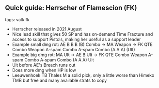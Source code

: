 ## Quick guide: Herrscher of Flamescion (FK)
tags: valk fk

- Herrscher released in 2021 August
- Nice lead skill that gives 50 SP and has on-demand Time Fracture and access to support Pistols, making her useful as a support leader
- Example small dmg rot: AE B B B (B) Combo -> MA Weapon -> FK QTE Combo Weapon A-spam Combo A-spam Combo (A A A) (Ult)
- Example big dmg rot: MA Ult -> AE B Ult -> FK QTE Combo Weapon A-spam Combo A-spam Combo (A A A) Ult
- Ult before AE's Breach runs out
- Does more dmg when HP is low
- Leeuwenhoek TB Thales M a solid pick, only a little worse than Himeko TMB but free and many available strats to copy